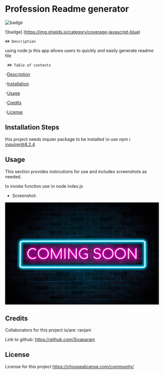 # Profession Readme generator 

  ![badge](https://img.shields.io/badge/license-NPM-brightgreen)  

  ![badge] (https://img.shields.io/category/coverage-javascript-blue) 

    ## Description 

   using node js this app allows users to quickly and easily generate readme file 

     ## Table of contents 

  -[Description](#description) 

  -[Installation](#installation) 

  -[Usage](#usage) 

  -[Credits](#credits) 

  -[License](#license) 

  ## Installation Steps 

  this project needs inquier package to be installed \n use npm i inquirer@8.2.4 
   ## Usage 

   This section provides instrcutions for use and includes screenshots as needed. 

   to invoke function use \n node index.js 

   * Screenshot: 

   ![alt text](./images/image1.jpg)
   ## Credits 

  Collaborators for this project is/are: ranjani 

  Link to github: https://github.com/Sivaparam 

   ## License 

   License for this project https://choosealicense.com/community/


